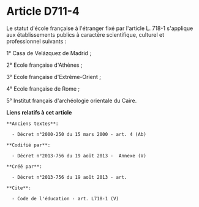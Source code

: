 # Article D711-4

Le statut d'école française à l'étranger fixé par l'article L. 718-1 s'applique aux établissements publics à caractère
scientifique, culturel et professionnel suivants : 

1° Casa de Velázquez de Madrid ; 

2° Ecole française d'Athènes ; 

3° Ecole française d'Extrême-Orient ; 

4° Ecole française de Rome ; 

5° Institut français d'archéologie orientale du Caire.

**Liens relatifs à cet article**

	**Anciens textes**:

	  - Décret n°2000-250 du 15 mars 2000 - art. 4 (Ab)

	**Codifié par**:

	  - Décret n°2013-756 du 19 août 2013 -  Annexe (V)

	**Créé par**:

	  - Décret n°2013-756 du 19 août 2013 - art.

	**Cite**:

	  - Code de l'éducation - art. L718-1 (V)
